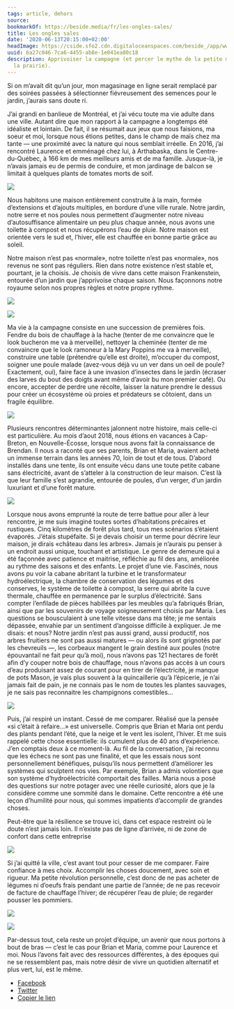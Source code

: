 ```yaml
---
tags: article, dehors
source:
bookmarkOf: https://beside.media/fr/les-ongles-sales/
title: Les ongles sales
date: '2020-06-13T20:15:00+02:00'
headImage: https://cside.sfo2.cdn.digitaloceanspaces.com/beside_/app/www/2020/05/JULIETTE-6.jpg
uuid: 6a27c046-7ca6-4455-ab8e-1e041ea80c18
description: Apprivoiser la campagne (et percer le mythe de la petite maison dans
  la prairie).
---
```


Si on m’avait dit qu’un jour, mon magasinage en ligne serait remplacé par des soirées passées à sélectionner fiévreusement des semences pour le jardin, j’aurais sans doute ri.

J’ai grandi en banlieue de Montréal, et j’ai vécu toute ma vie adulte dans une ville. Autant dire que mon rapport à la campagne a longtemps été idéaliste et lointain. De fait, il se résumait aux jeux que nous faisions, ma soeur et moi, lorsque nous étions petites, dans le champ de maïs chez ma tante — une proximité avec la nature qui nous semblait irréelle. En 2016, j’ai rencontré Laurence et emménagé chez lui, à Arthabaska, dans le Centre-du-Québec, à 166 km de mes meilleurs amis et de ma famille. Jusque-là, je n’avais jamais eu de permis de conduire, et mon jardinage de balcon se limitait à quelques plants de tomates morts de soif.

![](https://content.beside.media/beside_/app/www/2020/05/JULIETTE-6.jpg)

Nous habitons une maison entièrement construite à la main, formée d’extensions et d’ajouts multiples, en bordure d’une ville rurale. Notre jardin, notre serre et nos poules nous permettent d’augmenter notre niveau d’autosuffisance alimentaire un peu plus chaque année, nous avons une toilette à compost et nous récupérons l’eau de pluie. Notre maison est orientée vers le sud et, l’hiver, elle est chauffée en bonne partie grâce au soleil.

Notre maison n’est pas «normale», notre toilette n’est pas «normale», nos revenus ne sont pas réguliers. Rien dans notre existence n’est stable et, pourtant, je la choisis. Je choisis de vivre dans cette maison Frankenstein, entourée d’un jardin que j’apprivoise chaque saison. Nous façonnons notre royaume selon nos propres règles et notre propre rythme.

![](https://content.beside.media/beside_/app/www/2020/05/JULIETTE-71.jpg)

![](https://content.beside.media/beside_/app/www/2020/05/JULIETTE-76.jpg)

Ma vie à la campagne consiste en une succession de premières fois. Fendre du bois de chauffage à la hache (tenter de me convaincre que le look bucheron me va à merveille), nettoyer la cheminée (tenter de me convaincre que le look ramoneur à la Mary Poppins me va à merveille), construire une table (prétendre qu’elle est droite), m’occuper du compost, soigner une poule malade (avez-vous déjà vu un ver dans un oeil de poule? Exactement, oui), faire face à une invasion d’insectes dans le jardin (écraser des larves du bout des doigts avant même d’avoir bu mon premier café). Ou encore, accepter de perdre une récolte, laisser la nature prendre le dessus pour créer un écosystème où proies et prédateurs se côtoient, dans un fragile équilibre.

![](https://content.beside.media/beside_/app/www/2020/05/JULIETTE-48.jpg)

Plusieurs rencontres déterminantes jalonnent notre histoire, mais celle-ci est particulière. Au mois d’aout 2018, nous étions en vacances à Cap-Breton, en Nouvelle-Écosse, lorsque nous avons fait la connaissance de Brendan. Il nous a raconté que ses parents, Brian et Maria, avaient acheté un immense terrain dans les années 70, loin de tout et de tous. D’abord installés dans une tente, ils ont ensuite vécu dans une toute petite cabane sans électricité, avant de s’atteler à la construction de leur maison. C’est là que leur famille s’est agrandie, entourée de poules, d’un verger, d’un jardin luxuriant et d’une forêt mature.

![](https://content.beside.media/beside_/app/www/2020/05/MariaBrian.ByCathBernier-7986.jpg)

Lorsque nous avons emprunté la route de terre battue pour aller à leur rencontre, je me suis imaginé toutes sortes d’habitations précaires et rustiques. Cinq kilomètres de forêt plus tard, tous mes scénarios s’étaient évaporés. J’étais stupéfaite. Si je devais choisir un terme pour décrire leur maison, je dirais «château dans les arbres». Jamais je n’aurais pu penser à un endroit aussi unique, touchant et artistique. Le genre de demeure qui a été façonnée avec patience et maitrise, réfléchie au fil des ans, améliorée au rythme des saisons et des enfants. Le projet d’une vie. Fascinés, nous avons pu voir la cabane abritant la turbine et le transformateur hydroélectrique, la chambre de conservation des légumes et des conserves, le système de toilette à compost, la serre qui abrite la cuve thermale, chauffée en permanence par le surplus d’électricité. Sans compter l’enfilade de pièces habillées par les meubles qu’a fabriqués Brian, ainsi que par les souvenirs de voyage soigneusement choisis par Maria. Les questions se bousculaient à une telle vitesse dans ma tête; je me sentais dépassée, envahie par un sentiment d’angoisse difficile à expliquer. Je me disais: et nous? Notre jardin n’est pas aussi grand, aussi productif, nos arbres fruitiers ne sont pas aussi matures — ou alors ils sont grignotés par les chevreuils —, les corbeaux mangent le grain destiné aux poules (notre épouvantail ne fait peur qu’à moi), nous n’avons pas 121 hectares de forêt afin d’y couper notre bois de chauffage, nous n’avons pas accès à un cours d’eau produisant assez de courant pour en tirer de l’électricité, je manque de pots Mason, je vais plus souvent à la quincaillerie qu’à l’épicerie, je n’ai jamais fait de pain, je ne connais pas le nom de toutes les plantes sauvages, je ne sais pas reconnaitre les champignons comestibles…

![](https://content.beside.media/beside_/app/www/2020/05/MariaBrian.ByCathBernier-7881-1.jpg)

Puis, j’ai respiré un instant. Cessé de me comparer. Réalisé que la pensée «si c’était à refaire…» est universelle. Compris que Brian et Maria ont perdu des plants pendant l’été, que la neige et le vent les isolent, l’hiver. Et me suis rappelé cette chose essentielle: ils cumulent plus de 40 ans d’expérience. J’en comptais deux à ce moment-là. Au fil de la conversation, j’ai reconnu que les échecs ne sont pas une finalité, et que les essais nous sont personnellement bénéfiques, puisqu’ils nous permettent d’améliorer les systèmes qui sculptent nos vies. Par exemple, Brian a admis volontiers que son système d’hydroélectricité comportait des failles. Maria nous a posé des questions sur notre potager avec une réelle curiosité, alors que je la considère comme une sommité dans le domaine. Cette rencontre a été une leçon d’humilité pour nous, qui sommes impatients d’accomplir de grandes choses.

Peut-être que la résilience se trouve ici, dans cet espace restreint où le doute n’est jamais loin. Il n’existe pas de ligne d’arrivée, ni de zone de confort dans cette entreprise

![](https://content.beside.media/beside_/app/www/2020/05/JULIETTE-59.jpg)

Si j’ai quitté la ville, c’est avant tout pour cesser de me comparer. Faire confiance à mes choix. Accomplir les choses doucement, avec soin et rigueur. Ma petite révolution personnelle, c’est donc de ne pas acheter de légumes ni d’oeufs frais pendant une partie de l’année; de ne pas recevoir de facture de chauffage l’hiver; de récupérer l’eau de pluie; de regarder pousser les pommiers.

![](https://content.beside.media/beside_/app/www/2020/05/JULIETTE-61.jpg)

![](https://content.beside.media/beside_/app/www/2020/05/JULIETTE-82.jpg)

Par-dessus tout, cela reste un projet d’équipe, un avenir que nous portons à bout de bras — c’est le cas pour Brian et Maria, comme pour Laurence et moi. Nous l’avons fait avec des ressources différentes, à des époques qui ne se ressemblent pas, mais notre désir de vivre un quotidien alternatif et plus vert, lui, est le même.

*   [Facebook](#)
*   [Twitter](https://twitter.com/intent/tweet?text=Les%20ongles%20sales&url=https%3A%2F%2Fbeside.media%2Ffr%2Fnouveaux-recits%2Fles-ongles-sales%2F&via=beside_media)
*   [Copier le lien](#)